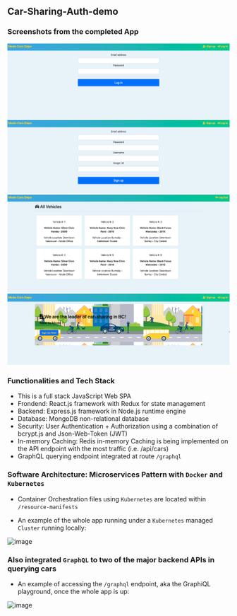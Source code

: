 ## Car-Sharing-Auth-demo
### Screenshots from the completed App
![Test image](https://github.com/HarveyYifanLi/Car-Sharing-Auth-demo/blob/main/LogIn.png)
![Test image](https://github.com/HarveyYifanLi/Car-Sharing-Auth-demo/blob/main/SignUp.png)
![Test image](https://github.com/HarveyYifanLi/Car-Sharing-Auth-demo/blob/main/Cars-Logout.png)
![Test image](https://github.com/HarveyYifanLi/Car-Sharing-Auth-demo/blob/main/Main.png)

### Functionalities and Tech Stack
* This is a full stack JavaScript Web SPA
* Frondend: React.js framework with Redux for state management
* Backend: Express.js framework in Node.js runtime engine
* Database: MongoDB non-relational database
* Security: User Authentication + Authorization using a combination of bcrypt.js and Json-Web-Token (JWT) 
* In-memory Caching: Redis in-memory Caching is being implemented on the API endpoint with the most traffic (i.e. /api/cars)
* GraphQL querying endpoint integrated at route `/graphql`

### Software Architecture: Microservices Pattern with `Docker` and `Kubernetes`
* Container Orchestration files using `Kubernetes` are located within `/resource-manifests`

* An example of the whole app running under a `Kubernetes` managed `Cluster` running locally:

![image](https://user-images.githubusercontent.com/17951024/230801283-67cf52e4-a010-49f9-bdab-e7bd7a7ec4dd.png)

### Also integrated `GraphQL` to two of the major backend APIs in querying cars

* An example of accessing the  `/graphql` endpoint, aka the GraphiQL playground, once the whole app is up:

![image](https://user-images.githubusercontent.com/17951024/233868419-781e61cf-4972-4749-b7b4-dfc90bb7a769.png)

